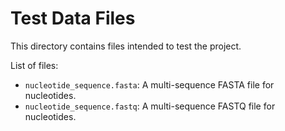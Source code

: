 # Test Data Files

This directory contains files intended to test the project.

List of files:

- `nucleotide_sequence.fasta`: A multi-sequence FASTA file for nucleotides.
- `nucleotide_sequence.fastq`: A multi-sequence FASTQ file for nucleotides.

